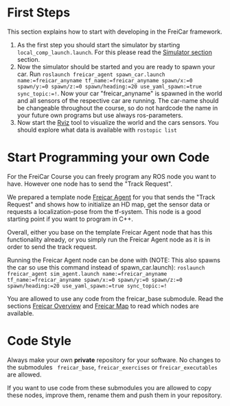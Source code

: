 # First Steps

This section explains how to start with developing in the FreiCar framework.

1. As the first step you should start the simulator by starting ```local_comp_launch.launch```. For this please read the [Simulator section](https://freicar-docs.readthedocs.io/simulator/) section.
2. Now the simulator should be started and you are ready to spawn your car.
 Run ``` roslaunch freicar_agent spawn_car.launch name:=freicar_anyname tf_name:=freicar_anyname spawn/x:=0 spawn/y:=0 spawn/z:=0 spawn/heading:=20 use_yaml_spawn:=true sync_topic:=! ```.
  Now your car "freicar_anyname" is spawned in the world and all sensors of the respective car are running. The car-name should be changeable throughout the course, so do not hardcode the name in your future own programs but use always ros-parameters.
3. Now start the [Rviz](http://wiki.ros.org/rviz#Overview) tool to visualize the world and the cars sensors. You should explore what data is available with ```rostopic list```

# Start Programming your own Code

For the FreiCar Course you can freely program any ROS node you want to have. However one node has to send the "Track Request".

We prepared a template node [Freicar Agent](https://freicar-docs.readthedocs.io/nodes/freicar_agent/) for you that sends the "Track Request" and shows how to initialize an HD map, get the sensor data or requests a localization-pose from the tf-system. This node is a good starting point if you want to program in C++.

Overall, either you base on the template Freicar Agent node that has this functionality already, or you simply run the Freicar Agent node as it is in order to send the track request.

Running the Freicar Agent node can be done with (NOTE: This also spawns the car so use this command instead of spawn_car.launch): ```roslaunch freicar_agent sim_agent.launch name:=freicar_anyname tf_name:=freicar_anyname spawn/x:=0 spawn/y:=0 spawn/z:=0 spawn/heading:=20 use_yaml_spawn:=true sync_topic:=!```

You are allowed to use any code from the freicar_base submodule. Read the sections [Freicar Overview](https://freicar-docs.readthedocs.io/nodes/freicar_overview/) and [Freicar Map](https://freicar-docs.readthedocs.io/nodes/freicar_map/) to read which nodes are available.

# Code Style

Always make your own **private** repository for your software. No changes to the submodules ``` freicar_base```, ```freicar_exercises``` or ```freicar_executables``` are allowed.
 
If you want to use code from these submodules you are allowed to copy these nodes, improve them, rename them and push them in your repository. 
